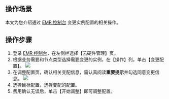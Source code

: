 ## 操作场景
本文为您介绍通过 [EMR 控制台](https://console.cloud.tencent.com/emr) 变更实例配置的相关操作。

## 操作步骤
1. 登录 [EMR 控制台](https://console.cloud.tencent.com/emr)，在左侧栏选择【云硬件管理】页。
2. 根据业务需要和节点类型选择需要变更的实例，在【操作】列，单击【变更配置】。
![](https://main.qcloudimg.com/raw/9449daf9a2f23296a5809e067a2278ac.png)
3. 在调整配置页，确认相关变配信息，需认真阅读**重要提示**并勾选同意变更信息。
![](https://main.qcloudimg.com/raw/f9a125d7198c26904e82ac37936a7123.png)
4. 选择目标配置，选择变配的配置。
5. 费用确认无误后，单击【开始调整】即可调整配置。
